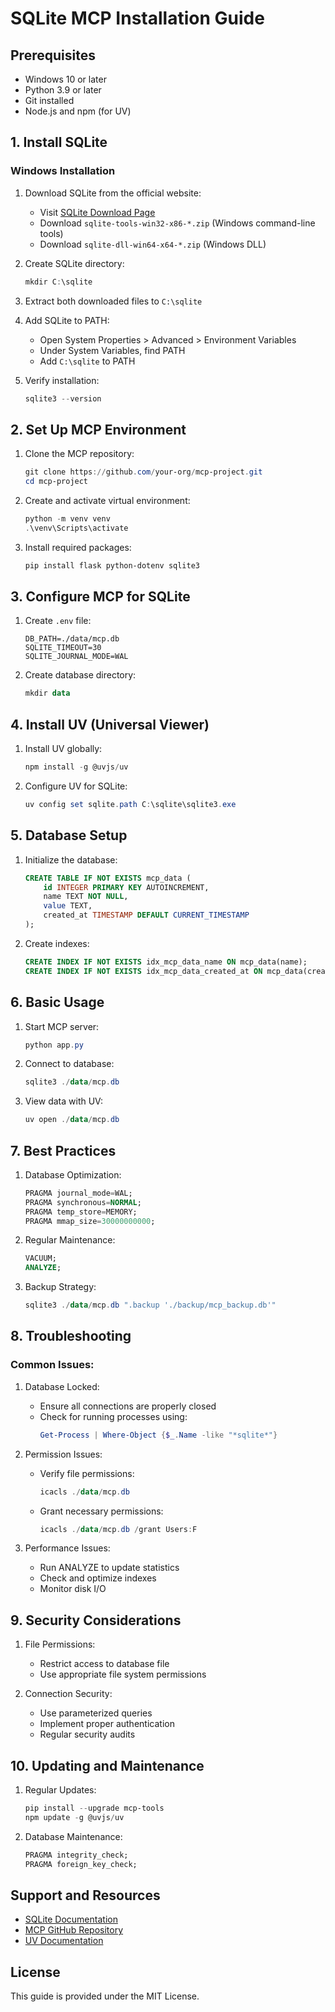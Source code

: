 # SQLite MCP Installation Guide

## Prerequisites
- Windows 10 or later
- Python 3.9 or later
- Git installed
- Node.js and npm (for UV)

## 1. Install SQLite

### Windows Installation
1. Download SQLite from the official website:
   - Visit [SQLite Download Page](https://www.sqlite.org/download.html)
   - Download `sqlite-tools-win32-x86-*.zip` (Windows command-line tools)
   - Download `sqlite-dll-win64-x64-*.zip` (Windows DLL)

2. Create SQLite directory:
   ```powershell
   mkdir C:\sqlite
   ```

3. Extract both downloaded files to `C:\sqlite`

4. Add SQLite to PATH:
   - Open System Properties > Advanced > Environment Variables
   - Under System Variables, find PATH
   - Add `C:\sqlite` to PATH

5. Verify installation:
   ```powershell
   sqlite3 --version
   ```

## 2. Set Up MCP Environment

1. Clone the MCP repository:
   ```powershell
   git clone https://github.com/your-org/mcp-project.git
   cd mcp-project
   ```

2. Create and activate virtual environment:
   ```powershell
   python -m venv venv
   .\venv\Scripts\activate
   ```

3. Install required packages:
   ```powershell
   pip install flask python-dotenv sqlite3
   ```

## 3. Configure MCP for SQLite

1. Create `.env` file:
   ```
   DB_PATH=./data/mcp.db
   SQLITE_TIMEOUT=30
   SQLITE_JOURNAL_MODE=WAL
   ```

2. Create database directory:
   ```powershell
   mkdir data
   ```

## 4. Install UV (Universal Viewer)

1. Install UV globally:
   ```powershell
   npm install -g @uvjs/uv
   ```

2. Configure UV for SQLite:
   ```powershell
   uv config set sqlite.path C:\sqlite\sqlite3.exe
   ```

## 5. Database Setup

1. Initialize the database:
   ```sql
   CREATE TABLE IF NOT EXISTS mcp_data (
       id INTEGER PRIMARY KEY AUTOINCREMENT,
       name TEXT NOT NULL,
       value TEXT,
       created_at TIMESTAMP DEFAULT CURRENT_TIMESTAMP
   );
   ```

2. Create indexes:
   ```sql
   CREATE INDEX IF NOT EXISTS idx_mcp_data_name ON mcp_data(name);
   CREATE INDEX IF NOT EXISTS idx_mcp_data_created_at ON mcp_data(created_at);
   ```

## 6. Basic Usage

1. Start MCP server:
   ```powershell
   python app.py
   ```

2. Connect to database:
   ```powershell
   sqlite3 ./data/mcp.db
   ```

3. View data with UV:
   ```powershell
   uv open ./data/mcp.db
   ```

## 7. Best Practices

1. Database Optimization:
   ```sql
   PRAGMA journal_mode=WAL;
   PRAGMA synchronous=NORMAL;
   PRAGMA temp_store=MEMORY;
   PRAGMA mmap_size=30000000000;
   ```

2. Regular Maintenance:
   ```sql
   VACUUM;
   ANALYZE;
   ```

3. Backup Strategy:
   ```powershell
   sqlite3 ./data/mcp.db ".backup './backup/mcp_backup.db'"
   ```

## 8. Troubleshooting

### Common Issues:

1. Database Locked:
   - Ensure all connections are properly closed
   - Check for running processes using:
     ```powershell
     Get-Process | Where-Object {$_.Name -like "*sqlite*"}
     ```

2. Permission Issues:
   - Verify file permissions:
     ```powershell
     icacls ./data/mcp.db
     ```
   - Grant necessary permissions:
     ```powershell
     icacls ./data/mcp.db /grant Users:F
     ```

3. Performance Issues:
   - Run ANALYZE to update statistics
   - Check and optimize indexes
   - Monitor disk I/O

## 9. Security Considerations

1. File Permissions:
   - Restrict access to database file
   - Use appropriate file system permissions

2. Connection Security:
   - Use parameterized queries
   - Implement proper authentication
   - Regular security audits

## 10. Updating and Maintenance

1. Regular Updates:
   ```powershell
   pip install --upgrade mcp-tools
   npm update -g @uvjs/uv
   ```

2. Database Maintenance:
   ```sql
   PRAGMA integrity_check;
   PRAGMA foreign_key_check;
   ```

## Support and Resources

- [SQLite Documentation](https://www.sqlite.org/docs.html)
- [MCP GitHub Repository](https://github.com/your-org/mcp-project)
- [UV Documentation](https://github.com/uvjs/uv)

## License
This guide is provided under the MIT License. 